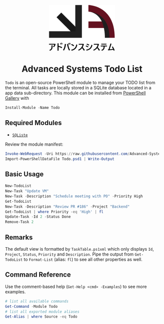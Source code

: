 <p align="center">
  <a title="Project Logo">
    <img height="150" style="margin-top:15px" src="https://raw.githubusercontent.com/Advanced-Systems/vector-assets/master/advanced-systems-logo-annotated.svg">
  </a>
</p>

<h1 align="center">Advanced Systems Todo List</h1>

`Todo` is an open-source PowerShell module to manage your TODO list from the terminal. All tasks are locally stored
in a SQLite database located in a app data sub-directory. This module can be installed from [PowerShell Gallery](https://www.powershellgallery.com/)
with

```powershell
Install-Module -Name Todo
```

## Required Modules

- [`SQListe`](https://www.powershellgallery.com/packages/SQLite/2.0)

Review the module manifest:

```powershell
Invoke-WebRequest -Uri https://raw.githubusercontent.com/Advanced-Systems/todo/master/src/Todo.psd1 -OutFile Todo.psd1
Import-PowerShellDataFile Todo.psd1 | Write-Output
```

## Basic Usage

```powershell
New-TodoList
New-Task "Update VM"
New-Task -Description "Schedule meeting with PO" -Priority High
Get-TodoList
New-Task -Description "Review PR #186" -Project "Backend"
Get-TodoList | where Priority -eq 'High' | fl
Update-Task -Id 2 -Status Done
Remove-Task 2
```

## Remarks

The default view is formatted by `TaskTable.ps1xml` which only displays `Id`, `Project`, `Status`, `Priority` and `Description`.
Pipe the output from `Get-TodoList` to `Format-List` (alias: `fl`) to see all other properties as well.

## Command Reference

Use the comment-based help (`Get-Help <cmd> -Examples`) to see more examples.

```powershell
# list all available commands
Get-Command -Module Todo
# list all exported module aliases
Get-Alias | where Source -eq Todo
```
